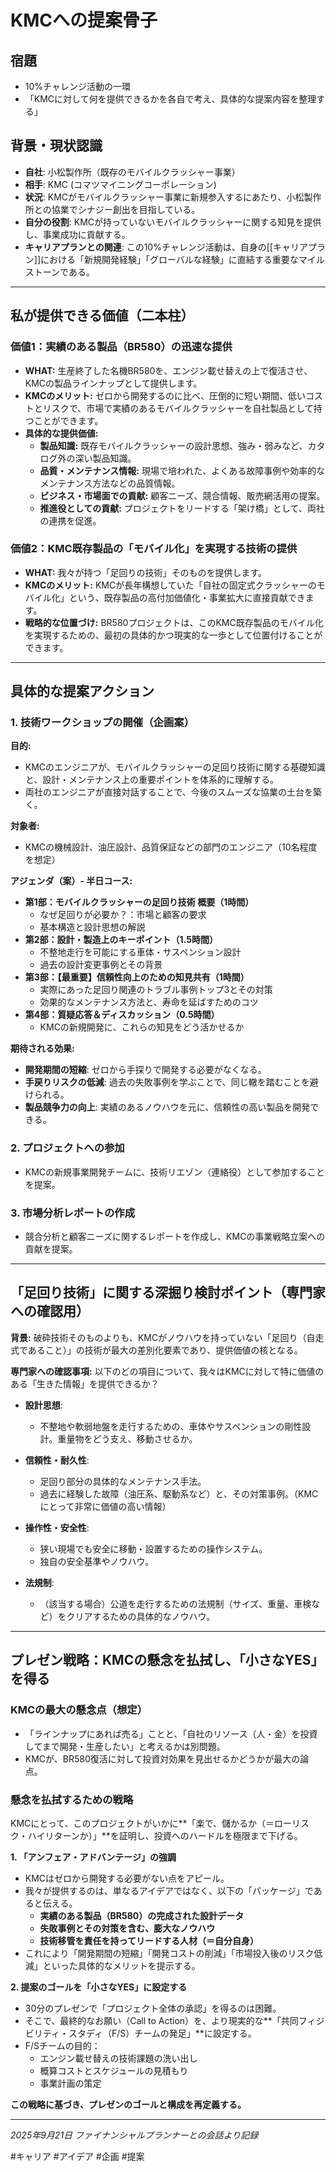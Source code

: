 # KMCへの提案骨子

## 宿題
- 10%チャレンジ活動の一環
- 「KMCに対して何を提供できるかを各自で考え、具体的な提案内容を整理する」

## 背景・現状認識
- **自社**: 小松製作所（既存のモバイルクラッシャー事業）
- **相手**: KMC (コマツマイニングコーポレーション)
- **状況**: KMCがモバイルクラッシャー事業に新規参入するにあたり、小松製作所との協業でシナジー創出を目指している。
- **自分の役割**: KMCが持っていないモバイルクラッシャーに関する知見を提供し、事業成功に貢献する。
- **キャリアプランとの関連**: この10%チャレンジ活動は、自身の[[キャリアプラン]]における「新規開発経験」「グローバルな経験」に直結する重要なマイルストーンである。

---

## 私が提供できる価値（二本柱）

### 価値1：実績のある製品（BR580）の迅速な提供
- **WHAT:** 生産終了した名機BR580を、エンジン載せ替えの上で復活させ、KMCの製品ラインナップとして提供します。
- **KMCのメリット:** ゼロから開発するのに比べ、圧倒的に短い期間、低いコストとリスクで、市場で実績のあるモバイルクラッシャーを自社製品として持つことができます。
- **具体的な提供価値:**
    - **製品知識:** 既存モバイルクラッシャーの設計思想、強み・弱みなど、カタログ外の深い製品知識。
    - **品質・メンテナンス情報:** 現場で培われた、よくある故障事例や効率的なメンテナンス方法などの品質情報。
    - **ビジネス・市場面での貢献:** 顧客ニーズ、競合情報、販売網活用の提案。
    - **推進役としての貢献:** プロジェクトをリードする「架け橋」として、両社の連携を促進。

### 価値2：KMC既存製品の「モバイル化」を実現する技術の提供
- **WHAT:** 我々が持つ「足回りの技術」そのものを提供します。
- **KMCのメリット:** KMCが長年構想していた「自社の固定式クラッシャーのモバイル化」という、既存製品の高付加価値化・事業拡大に直接貢献できます。
- **戦略的な位置づけ:** BR580プロジェクトは、このKMC既存製品のモバイル化を実現するための、最初の具体的かつ現実的な一歩として位置付けることができます。

---

## 具体的な提案アクション

### 1. 技術ワークショップの開催（企画案）
**目的:**
- KMCのエンジニアが、モバイルクラッシャーの足回り技術に関する基礎知識と、設計・メンテナンス上の重要ポイントを体系的に理解する。
- 両社のエンジニアが直接対話することで、今後のスムーズな協業の土台を築く。

**対象者:**
- KMCの機械設計、油圧設計、品質保証などの部門のエンジニア（10名程度を想定）

**アジェンダ（案）- 半日コース:**
- **第1部：モバイルクラッシャーの足回り技術 概要（1時間）**
    - なぜ足回りが必要か？：市場と顧客の要求
    - 基本構造と設計思想の解説
- **第2部：設計・製造上のキーポイント（1.5時間）**
    - 不整地走行を可能にする車体・サスペンション設計
    - 過去の設計変更事例とその背景
- **第3部：【最重要】信頼性向上のための知見共有（1時間）**
    - 実際にあった足回り関連のトラブル事例トップ3とその対策
    - 効果的なメンテナンス方法と、寿命を延ばすためのコツ
- **第4部：質疑応答＆ディスカッション（0.5時間）**
    - KMCの新規開発に、これらの知見をどう活かせるか

**期待される効果:**
- **開発期間の短縮**: ゼロから手探りで開発する必要がなくなる。
- **手戻りリスクの低減**: 過去の失敗事例を学ぶことで、同じ轍を踏むことを避けられる。
- **製品競争力の向上**: 実績のあるノウハウを元に、信頼性の高い製品を開発できる。

### 2. プロジェクトへの参加
- KMCの新規事業開発チームに、技術リエゾン（連絡役）として参加することを提案。

### 3. 市場分析レポートの作成
- 競合分析と顧客ニーズに関するレポートを作成し、KMCの事業戦略立案への貢献を提案。

---

## 「足回り技術」に関する深掘り検討ポイント（専門家への確認用）

**背景:** 破砕技術そのものよりも、KMCがノウハウを持っていない「足回り（自走式であること）」の技術が最大の差別化要素であり、提供価値の核となる。

**専門家への確認事項:**
以下のどの項目について、我々はKMCに対して特に価値のある「生きた情報」を提供できるか？

- **設計思想**:
  - 不整地や軟弱地盤を走行するための、車体やサスペンションの剛性設計。重量物をどう支え、移動させるか。

- **信頼性・耐久性**:
  - 足回り部分の具体的なメンテナンス手法。
  - 過去に経験した故障（油圧系、駆動系など）と、その対策事例。（KMCにとって非常に価値の高い情報）

- **操作性・安全性**:
  - 狭い現場でも安全に移動・設置するための操作システム。
  - 独自の安全基準やノウハウ。

- **法規制**:
  - （該当する場合）公道を走行するための法規制（サイズ、重量、車検など）をクリアするための具体的なノウハウ。

---

## プレゼン戦略：KMCの懸念を払拭し、「小さなYES」を得る

### KMCの最大の懸念点（想定）
- 「ラインナップにあれば売る」ことと、「自社のリソース（人・金）を投資してまで開発・生産したい」と考えるかは別問題。
- KMCが、BR580復活に対して投資対効果を見出せるかどうかが最大の論点。

### 懸念を払拭するための戦略
KMCにとって、このプロジェクトがいかに**「楽で、儲かるか（＝ローリスク・ハイリターンか）」**を証明し、投資へのハードルを極限まで下げる。

**1. 「アンフェア・アドバンテージ」の強調**
   - KMCはゼロから開発する必要がない点をアピール。
   - 我々が提供するのは、単なるアイデアではなく、以下の「パッケージ」であると伝える。
     - **実績のある製品（BR580）の完成された設計データ**
     - **失敗事例とその対策を含む、膨大なノウハウ**
     - **技術移管を責任を持ってリードする人材（＝自分自身）**
   - これにより「開発期間の短縮」「開発コストの削減」「市場投入後のリスク低減」といった具体的なメリットを提示する。

**2. 提案のゴールを「小さなYES」に設定する**
   - 30分のプレゼンで「プロジェクト全体の承認」を得るのは困難。
   - そこで、最終的なお願い（Call to Action）を、より現実的な**「共同フィジビリティ・スタディ（F/S）チームの発足」**に設定する。
   - F/Sチームの目的：
     - エンジン載せ替えの技術課題の洗い出し
     - 概算コストとスケジュールの見積もり
     - 事業計画の策定

**この戦略に基づき、プレゼンのゴールと構成を再定義する。**

---
*2025年9月21日 ファイナンシャルプランナーとの会話より記録*

#キャリア #アイデア #企画 #提案
